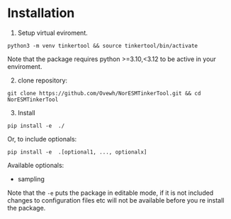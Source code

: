 # Installation


1. Setup virtual eviroment.

```
python3 -m venv tinkertool && source tinkertool/bin/activate
```

Note that the package requires python >=3.10,<3.12 to be active in your enviroment.

2. clone repository:
```
git clone https://github.com/Ovewh/NorESMTinkerTool.git && cd NorESMTinkerTool
```

3. Install

```
pip install -e  ./
```
Or, to include optionals:
```
pip install -e  .[optional1, ..., optionalx]
```
Available optionals:

* sampling

Note that the `-e` puts the package in editable mode, if it is not included changes to configuration files etc will not be available before you re install the package.
